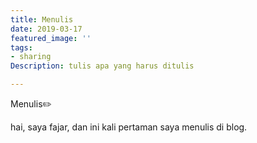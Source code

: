 ```yaml
---
title: Menulis
date: 2019-03-17
featured_image: ''
tags:
- sharing
Description: tulis apa yang harus ditulis

---
```

Menulis✏️

hai, saya fajar, dan ini kali pertaman saya menulis di blog.
